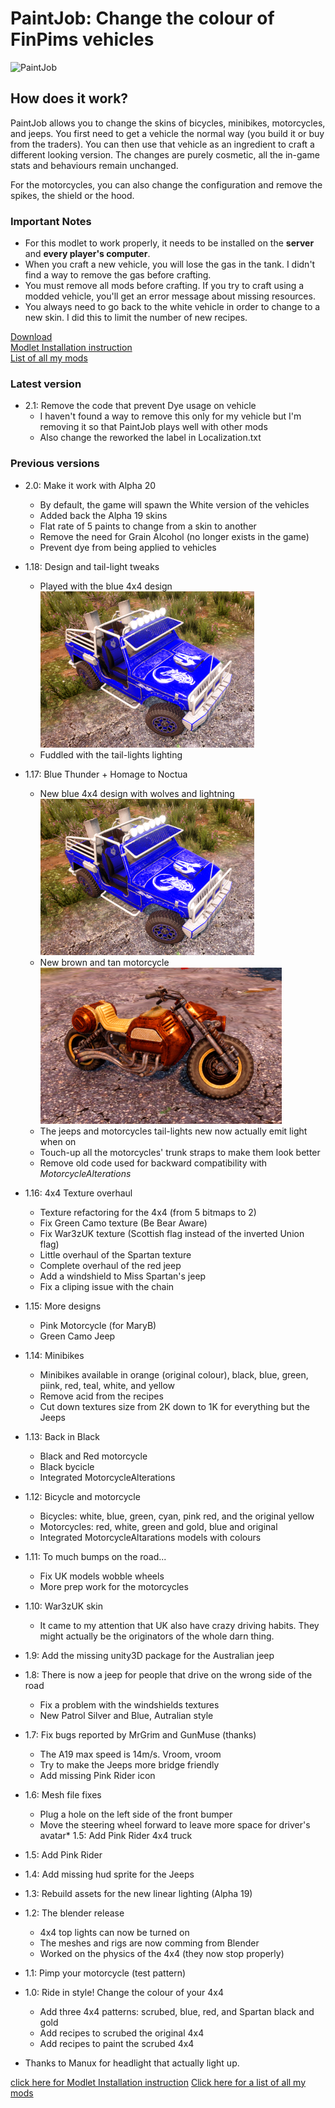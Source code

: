 PaintJob: Change the colour of FinPims vehicles
===============================================

![PaintJob](https://raw.githubusercontent.com/Laotseu/7dtdMods/PaintJob_v2.1/PaintJob/PaintJob.png)

How does it work?
-----------------
PaintJob allows you to change the skins of bicycles, minibikes, motorcycles, and jeeps. You first need to get a vehicle the normal way (you build it or buy from the traders). You can then use that vehicle as an ingredient to craft a different looking version. The changes are purely cosmetic, all the in-game stats and behaviours remain unchanged.

For the motorcycles, you can also change the configuration and remove the spikes, the shield or the hood.

### Important Notes
* For this modlet to work properly, it needs to be installed on the **server** and **every player's computer**.
* When you craft a new vehicle, you will lose the gas in the tank. I didn't find a way to remove the gas before crafting.
* You must remove all mods before crafting. If you try to craft using a modded vehicle, you'll get an error message about missing resources.
* You always need to go back to the white vehicle in order to change to a new skin. I did this to limit the number of new recipes.

[Download](https://github.com/Laotseu/7dtdMods/releases/download/PaintJob_v2.1/PaintJob_v2.1.zip)<br/>
[Modlet Installation instruction](https://github.com/Laotseu/7dtdMods/blob/master/Modlet%20Installation.md)<br/>
[List of all my mods](https://github.com/Laotseu/7dtdMods/blob/master/README.md)

### Latest version
* 2.1: Remove the code that prevent Dye usage on vehicle
	- I haven't found a way to remove this only for my vehicle but I'm removing it so that PaintJob plays well with other mods
	- Also change the reworked the label in Localization.txt

### Previous versions
* 2.0: Make it work with Alpha 20
	- By default, the game will spawn the White version of the vehicles
	- Added back the Alpha 19 skins
	- Flat rate of 5 paints to change from a skin to another
	- Remove the need for Grain Alcohol (no longer exists in the game) 
	- Prevent dye from being applied to vehicles
* 1.18: Design and tail-light tweaks
	- Played with the blue 4x4 design<br />
	![Blue Thunder](https://raw.githubusercontent.com/Laotseu/7dtdMods/PaintJob_v1.18/PaintJob/New%20blue%20jeep%20design.png)
	- Fuddled with the tail-lights lighting
* 1.17: Blue Thunder + Homage to Noctua
	- New blue 4x4 design with wolves and lightning<br />
	![Blue Thunder](https://raw.githubusercontent.com/Laotseu/7dtdMods/PaintJob_v1.17/PaintJob/New%20blue%20jeep%20design.png)
	- New brown and tan motorcycle<br />
	![Noctua Motorcycle](https://raw.githubusercontent.com/Laotseu/7dtdMods/PaintJob_v1.17/PaintJob/Homage%20to%20Noctua%20Motorcycle.png)
	- The jeeps and motorcycles tail-lights new now actually emit light when on
	- Touch-up all the motorcycles' trunk straps to make them look better
	- Remove old code used for backward compatibility with *MotorcycleAlterations*
* 1.16: 4x4 Texture overhaul
	- Texture refactoring for the 4x4 (from 5 bitmaps to 2)
	- Fix Green Camo texture (Be Bear Aware)
	- Fix War3zUK texture (Scottish flag instead of the inverted Union flag)
	- Little overhaul of the Spartan texture
	- Complete overhaul of the red jeep
	- Add a windshield to Miss Spartan's jeep
	- Fix a cliping issue with the chain
* 1.15: More designs
	- Pink Motorcycle (for MaryB)
	- Green Camo Jeep
* 1.14: Minibikes
	- Minibikes available in orange (original colour), black, blue, green, piink, red, teal, white, and yellow
	- Remove acid from the recipes
	- Cut down textures size from 2K down to 1K for everything but the Jeeps
* 1.13: Back in Black
	- Black and Red motorcycle
	- Black bycicle	
	- Integrated MotorcycleAlterations
* 1.12: Bicycle and motorcycle
	- Bicycles: white, blue, green, cyan, pink red, and the original yellow
	- Motorcycles: red, white, green and gold, blue and original
	- Integrated MotorcycleAltarations models with colours
* 1.11: To much bumps on the road...
	- Fix UK models wobble wheels
	- More prep work for the motorcycles
* 1.10: War3zUK skin
	- It came to my attention that UK also have crazy driving habits. They might actually be the originators of 
	  the whole darn thing.
* 1.9: Add the missing unity3D package for the Australian jeep
* 1.8: There is now a jeep for people that drive on the wrong side of the road
	- Fix a problem with the windshields textures
	- New Patrol Silver and Blue, Autralian style
* 1.7: Fix bugs reported by MrGrim and GunMuse (thanks)
	- The A19 max speed is 14m/s. Vroom, vroom 
	- Try to make the Jeeps more bridge friendly
	- Add missing Pink Rider icon
* 1.6: Mesh file fixes
	- Plug a hole on the left side of the front bumper
	- Move the steering wheel forward to leave more space for driver's avatar* 1.5: Add Pink Rider 4x4 truck
* 1.5: Add Pink Rider
* 1.4: Add missing hud sprite for the Jeeps
* 1.3: Rebuild assets for the new linear lighting (Alpha 19)
* 1.2: The blender release 
	- 4x4 top lights can now be turned on
	- The meshes and rigs are now comming from Blender
	- Worked on the physics of the 4x4 (they now stop properly)
* 1.1: Pimp your motorcycle (test pattern)
* 1.0: Ride in style! Change the colour of your 4x4
	- Add three 4x4 patterns: scrubed, blue, red, and Spartan black and gold
	- Add recipes to scrubed the original 4x4
	- Add recipes to paint the scrubed 4x4	

* Thanks to Manux for headlight that actually light up.

[click here for Modlet Installation instruction](https://github.com/Laotseu/7dtdMods/blob/master/Modlet%20Installation.md)
[Click here for a list of all my mods](https://github.com/Laotseu/7dtdMods/blob/master/README.md)
